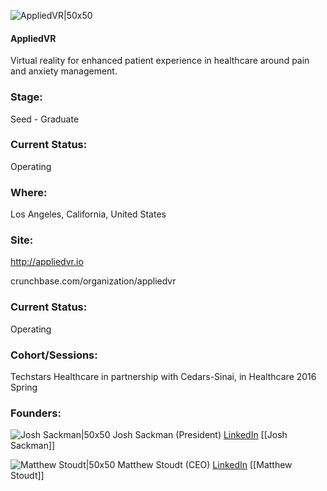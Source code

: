 

![AppliedVR|50x50](https://apimg.techstars.com/connect/images/image_files/5757a316bbe36fbf9700000b/original/AppliedVR_logo_new_282.png)

#### AppliedVR
Virtual reality for enhanced patient experience in healthcare around pain and anxiety management.

### Stage: 
Seed - Graduate 

### Current Status: 
Operating

### Where:
Los Angeles, California, United States

### Site:
http://appliedvr.io



crunchbase.com/organization/appliedvr

### Current Status: 
Operating

### Cohort/Sessions: 
Techstars Healthcare in partnership with Cedars-Sinai, in Healthcare 2016 Spring

### Founders: 

![Josh Sackman|50x50](https://apimg.techstars.com/connect/images/image_files/5e55492c34a60d3b8d000174/original/josh-gold.jpg) Josh Sackman (President) [LinkedIn](https://linkedin.com/in/joshsackman) [[Josh Sackman]]

![Matthew Stoudt|50x50]() Matthew Stoudt (CEO) [LinkedIn](https://linkedin.com/in/matthewstoudt) [[Matthew Stoudt]]



